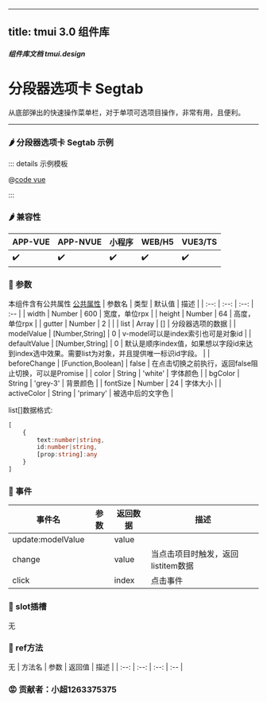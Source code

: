 <!--
 * @Autor: 小超1263375375
 * @Date: 2022-06-17 14:39:05
 * @LastEditors: 小超1263375375
 * @LastEditTime: 2022-06-18 11:15:40
 * @FilePath: \tm-vuetify-for-vue3\tmuidocs\doc\com\Segtab.md
 * @Description: 
 * 
 * Copyright (c) 2022 by 小超1263375375, All Rights Reserved. 
-->
---
title: tmui 3.0 组件库
---

<dirtoc></dirtoc>

##### 组件库文档 tmui.design

# 分段器选项卡 Segtab
从底部弹出的快速操作菜单栏，对于单项可选项目操作，非常有用，且便利。

---

### :hot_pepper: 分段器选项卡 Segtab 示例

<webview url="https://tmui.design/h5/#/pages/daohang/Segtab"></webview>

::: details 示例模板

@[code vue](pages/daohang/Segtab.nvue)

:::

### :hot_pepper: 兼容性

| APP-VUE | APP-NVUE | 小程序 | WEB/H5 | VUE3/TS |
| --- | --- | --- | --- | --- |
| :heavy_check_mark: | :heavy_check_mark: | :heavy_check_mark: | :heavy_check_mark: | :heavy_check_mark: |

### :seedling: 参数
本组件含有公共属性 [公共属性](/doc/spec/组件公共样式.md)
| 参数名 | 类型 | 默认值 | 描述 |
| :--: | :--: | :--: | :-- |
| width | Number | 600 | 宽度，单位rpx |
| height | Number | 64 | 高度，单位rpx |
| gutter | Number | 2 |  |
| list | Array | [] | 分段器选项的数据 |
| modelValue | [Number,String] | 0 | v-model可以是index索引也可是对象id |
| defaultValue | [Number,String] | 0 | 默认是顺序index值，如果想以字段id来达到index选中效果。需要list为对象，并且提供唯一标识id字段。 |
| beforeChange | [Function,Boolean] | false | 在点击切换之前执行，返回false阻止切换，可以是Promise |
| color | String | 'white' | 字体颜色 |
| bgColor | String | 'grey-3' | 背景颜色 |
| fontSize | Number | 24 | 字体大小 |
| activeColor | String | 'primary' | 被选中后的文字色 |

list[]数据格式:
```ts
[
    {
        text:number|string,
        id:number|string,
        [prop:string]:any
    }
]
```

### :rose: 事件
| 事件名 | 参数 | 返回数据 | 描述 |
| --- | --- | --- | --- |
| update:modelValue |  | value | |
| change |  | value | 当点击项目时触发，返回listitem数据 |
| click |  | index | 点击事件 |

### :corn: slot插槽

无

### :green_salad: ref方法

无
| 方法名 | 参数 | 返回值 | 描述 |
| :--: | :--: | :--: | :-- |

### :rage: 贡献者：小超1263375375

